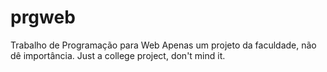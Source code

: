 # prgweb
Trabalho de Programação para Web
Apenas um projeto da faculdade, não dê importância.
Just a college project, don't mind it.

